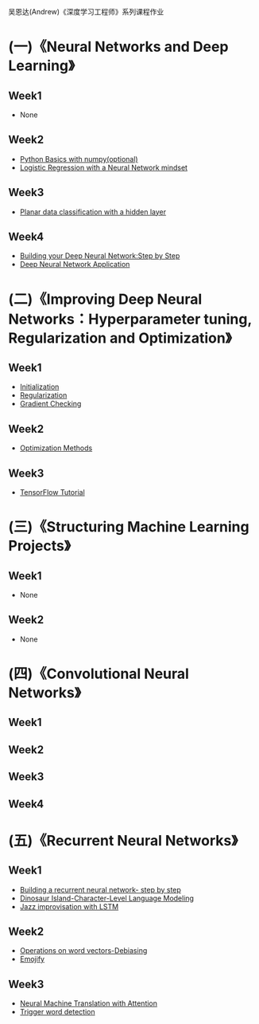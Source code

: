 吴恩达(Andrew)《深度学习工程师》系列课程作业

# (一)《Neural Networks and Deep Learning》

## Week1
* None

## Week2
* [Python Basics with numpy(optional)](https://github.com/CaiquanLiu/DeepLearningHomework/blob/master/1-NeuralNetworksandDeepLearning/week2/PythonBasicswithNumpy-optionalAssignment.ipynb)
* [Logistic Regression with a Neural Network mindset](https://github.com/CaiquanLiu/DeepLearningHomework/blob/master/1-NeuralNetworksandDeepLearning/week2/Logistic%2BRegression%2Bwith%2Ba%2BNeural%2BNetwork%2Bmindset%2Bv5.ipynb)

## Week3
* [Planar data classification with a hidden layer](https://github.com/CaiquanLiu/DeepLearningHomework/blob/master/1-NeuralNetworksandDeepLearning/week3/Planar%2Bdata%2Bclassification%2Bwith%2Bone%2Bhidden%2Blayer%2Bv5.ipynb)

## Week4
* [Building your Deep Neural Network:Step by Step](https://github.com/CaiquanLiu/DeepLearningHomework/blob/master/1-NeuralNetworksandDeepLearning/week4/Building%2Byour%2BDeep%2BNeural%2BNetwork%2B-%2BStep%2Bby%2BStep%2Bv8.ipynb)
* [Deep Neural Network Application](https://github.com/CaiquanLiu/DeepLearningHomework/blob/master/1-NeuralNetworksandDeepLearning/week4/Deep%2BNeural%2BNetwork%2B-%2BApplication%2Bv8.ipynb)

# (二)《Improving Deep Neural Networks：Hyperparameter tuning, Regularization and Optimization》

## Week1
* [Initialization](https://github.com/CaiquanLiu/DeepLearningHomework/blob/master/2-ImprovingDeepNeuralNetworks/week1/Initialization.ipynb)
* [Regularization](https://github.com/CaiquanLiu/DeepLearningHomework/blob/master/2-ImprovingDeepNeuralNetworks/week1/Regularization%2B-%2Bv2.ipynb)
* [Gradient Checking](https://github.com/CaiquanLiu/DeepLearningHomework/blob/master/2-ImprovingDeepNeuralNetworks/week1/Gradient%2BChecking%2Bv1.ipynb)

## Week2
* [Optimization Methods](https://github.com/CaiquanLiu/DeepLearningHomework/blob/master/2-ImprovingDeepNeuralNetworks/week2/Optimization%2Bmethods.ipynb)

## Week3
* [TensorFlow Tutorial](https://github.com/CaiquanLiu/DeepLearningHomework/blob/master/2-ImprovingDeepNeuralNetworks/week3/Tensorflow%2BTutorial.ipynb)

# (三)《Structuring Machine Learning Projects》

## Week1
* None

## Week2 
* None

# (四)《Convolutional Neural Networks》

## Week1

## Week2

## Week3

## Week4

# (五)《Recurrent Neural Networks》

## Week1
* [Building a recurrent neural network- step by step](https://github.com/CaiquanLiu/DeepLearningHomework/blob/master/5-RecurrentNeuralNetworks/week1/Building%2Ba%2BRecurrent%2BNeural%2BNetwork%2B-%2BStep%2Bby%2BStep%2B-%2Bv3.ipynb)
* [Dinosaur Island-Character-Level Language Modeling](https://github.com/CaiquanLiu/DeepLearningHomework/blob/master/5-RecurrentNeuralNetworks/week1/Dinosaurus%2BIsland%2B--%2BCharacter%2Blevel%2Blanguage%2Bmodel%2Bfinal%2B-%2Bv3.ipynb)
* [Jazz improvisation with LSTM](https://github.com/CaiquanLiu/DeepLearningHomework/blob/master/5-RecurrentNeuralNetworks/week1/Improvise%2Ba%2BJazz%2BSolo%2Bwith%2Ban%2BLSTM%2BNetwork%2B-%2Bv3.ipynb)

## Week2
* [Operations on word vectors-Debiasing](https://github.com/CaiquanLiu/DeepLearningHomework/blob/master/5-RecurrentNeuralNetworks/week2/Operations%2Bon%2Bword%2Bvectors%2B-%2Bv2.ipynb)
* [Emojify](https://github.com/CaiquanLiu/DeepLearningHomework/blob/master/5-RecurrentNeuralNetworks/week2/Emojify%2B-%2Bv2.ipynb)

## Week3
* [Neural Machine Translation with Attention](https://github.com/CaiquanLiu/DeepLearningHomework/blob/master/5-RecurrentNeuralNetworks/week3/Neural%2Bmachine%2Btranslation%2Bwith%2Battention%2B-%2Bv4.ipynb)
* [Trigger word detection](https://github.com/CaiquanLiu/DeepLearningHomework/blob/master/5-RecurrentNeuralNetworks/week3/Trigger%2Bword%2Bdetection%2B-%2Bv1.ipynb)


